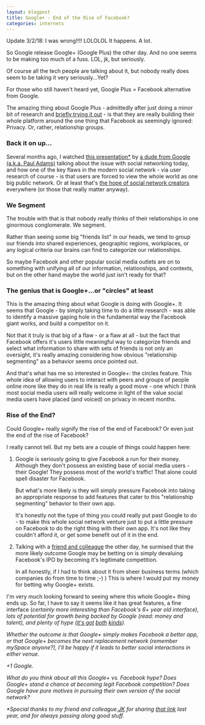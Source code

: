 ```yaml
---
layout: blogpost
title: Google+ - End of the Rise of Facebook?
categories: internets
---
```


<p class="disclaimer">Update 3/2/18: I was wrong!!!! LOLOLOL It happens. A lot.</p>

<p>So Google release Google+ (Google Plus) the other day. And no one seems to be making too much of a fuss. LOL, jk, but seriously.</p>

<p>Of course all the tech people are talking about it, but nobody really does seem to be taking it very seriously...Yet?</p>

<p>For those who still haven't heard yet, Google Plus = Facebook alternative from Google.</p>

<p>The amazing thing about Google Plus - admittedly after just doing a minor bit of research and <a href="https://plus.google.com/100223519149352636316/posts/">briefly trying it out</a> - is that they are really building their whole platform around the one thing that Facebook as seemingly ignored: Privacy. Or, rather, relationship groups.</p>

<h3>Back it on up...</h3>

<p>Several months ago, I watched <a href="http://www.slideshare.net/padday/the-real-life-social-network-v2">this presentation*</a> by <a href="http://thinkoutsidein.com/">a dude from Google (a.k.a. Paul Adams)</a> talking about the issue with social networking today, and how one of the key flaws in the modern social network - via user research of course - is that users are forced to view the whole world as one big public network. Or at least that's <a href="http://techcrunch.com/2010/04/21/zuckerbergs-buildin-web-default-social/">the hope of social network creators</a> everywhere (or those that really matter anyway).</p>

<h3>We Segment</h3>

<p>The trouble with that is that nobody really thinks of their relationships in one ginormous conglomerate. We segment.</p>

<p>Rather than seeing some big "friends list" in our heads, we tend to group our friends into shared experiences, geographic regions, workplaces, or any logical criteria our brains can find to categorize our relationships.</p>

<p>So maybe Facebook and other popular social media outlets are on to something with unifying all of our information, relationships, and contexts, but on the other hand maybe the world just isn't ready for that?</p>

<h3>The genius that is Google+...or "circles" at least</h3>

<p>This is the amazing thing about what Google is doing with Google+. It seems that Google - by simply taking time to do a little research - was able to identify a massive gaping hole in the fundamental way the Facebook giant works, and build a competitor on it.</p>

<p>Not that it truly is that big of a flaw - or a flaw at all - but the fact that Facebook offers it's users little meaningful way to categorize friends and select what information to share with sets of friends is not only an oversight, it's really amazing considering how obvious "relationship segmenting" as a behavior seems once pointed out.</p>

<p>And that's what has me so interested in Google+: the circles feature. This whole idea of allowing users to interact with peers and groups of people online more like they do in real life is really a good move - one which I think most social media users will really welcome in light of the value social media users have placed (and voiced) on privacy in recent months.</p>

<h3>Rise of the End?</h3>

<p>Could Google+ really signify the rise of the end of Facebook? Or even just the end of the rise of Facebook?</p>

<p>I really cannot tell. But my bets are a couple of things could happen here:</p>

<ol>

<li>
<p>Google is seriously going to give Facebook a run for their money. Although they don't possess an existing base of social media users - their Google! They possess most of the world's traffic! That alone could spell disaster for Facebook.</p>

<p>But what's more likely is they will simply pressure Facebook into taking an appropriate response to add features that cater to this "relationship segmenting" behavior to their own app.</p>

<p>It's honestly not the type of thing you could really put past Google to do - to make this whole social network venture just to put a little pressure on Facebook to do the right thing with their own app. It's not like they couldn't afford it, or get some benefit out of it in the end.</p>
</li>

<li>
<p>Talking with a <a href="https://twitter.com/#!/tangollama">friend and colleague</a> the other day, he surmised that the more likely outcome Google may be betting on is simply devaluing Facebook's IPO by becoming it's legitimate competition.</p>

<p>In all honestly, if I had to think about it from sheer business terms (which companies do from time to time ;-) ) This is where I would put my money for betting why Google+ exists.</p>
</li>

</ol>

<p>I'm very much looking forward to seeing where this whole Google+ thing ends up. So far, I have to say it seems like it has great features, a fine interface (<em>certainly more interesting than Facebook's 6+ year old interface), lots of potential for growth being backed by Google (read: money and talent), and plenty of hype (<a href="http://www.likeable.com/2011/06/google-plus-the-latest-social-media-fail/">it's got</a> <a href="http://stevenhammer.com/2011/03/three-reasons-plus-one-by-google-will-fail/">both</a> <a href="http://www.unmemorabletitle.co.uk/4-reasons-google-will-be-the-next-big-thing-and-1-reason-it-wont/">kinds</a>).</p>

<p>Whether the outcome is that Google+ simply makes Facebook a better app, or that Google+ becomes the next replacement network (remember mySpace anyone?), I'll be happy if it leads to better social interactions in either venue.</p>

<p>+1 Google.</p>

<p>What do you think about all this Google+ vs. Facebook hype? Does Google+ stand a chance at becoming legit Facebook competition? Does Google have pure motives in pursuing their own version of the social network?</p>

<p><em>*Special thanks to my friend and colleague<a href="https://twitter.com/#!/jkleinsc"> JK</a> for sharing <a href="http://www.slideshare.net/padday/the-real-life-social-network-v2">that link</a> last year, and for always passing along good stuff.</em></p>
